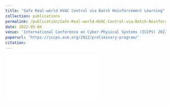 ```yaml
---
title: "Safe Real-world HVAC Control via Batch Reinforcement Learning"
collection: publications
permalink: /publication/Safe-Real-world-HVAC-Control-via-Batch-Reinforcement-Learning
date: 2022-05-04
venue: 'International Conference on Cyber-Physical Systems (ICCPS) 2022 (to be appeared)'
paperurl: 'https://iccps.acm.org/2022/preliminary-program/'
citation: 
---
```


![Our framework](images/flow_chart.pdf?raw=true "BRL algorithm Performance Comparison")